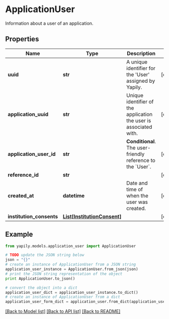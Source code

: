 # ApplicationUser

Information about a user of an application.

## Properties
Name | Type | Description | Notes
------------ | ------------- | ------------- | -------------
**uuid** | **str** | A unique identifier for the &#39;User&#39; assigned by Yapily. | [optional] 
**application_uuid** | **str** | Unique identifier of the application the user is associated with. | [optional] 
**application_user_id** | **str** | __Conditional__. The user-friendly reference to the &#x60;User&#x60;. | [optional] 
**reference_id** | **str** |  | [optional] 
**created_at** | **datetime** | Date and time of when the user was created. | [optional] 
**institution_consents** | [**List[InstitutionConsent]**](InstitutionConsent.md) |  | [optional] 

## Example

```python
from yapily.models.application_user import ApplicationUser

# TODO update the JSON string below
json = "{}"
# create an instance of ApplicationUser from a JSON string
application_user_instance = ApplicationUser.from_json(json)
# print the JSON string representation of the object
print ApplicationUser.to_json()

# convert the object into a dict
application_user_dict = application_user_instance.to_dict()
# create an instance of ApplicationUser from a dict
application_user_form_dict = application_user.from_dict(application_user_dict)
```
[[Back to Model list]](../README.md#documentation-for-models) [[Back to API list]](../README.md#documentation-for-api-endpoints) [[Back to README]](../README.md)



